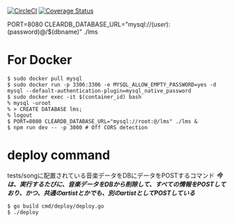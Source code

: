 [![CircleCI](https://circleci.com/gh/Basabi-lab/lms.svg?style=svg)](https://circleci.com/gh/Basabi-lab/lms)
[![Coverage Status](https://coveralls.io/repos/github/Basabi-lab/lms/badge.svg?branch=master)](https://coveralls.io/github/Basabi-lab/lms?branch=master)

PORT=8080 CLEARDB_DATABASE_URL="mysql://$(user):$(password)@/$(dbname)" ./lms

# For Docker
```
$ sudo docker pull mysql
$ sudo docker run -p 3306:3306 -e MYSQL_ALLOW_EMPTY_PASSWORD=yes -d mysql --default-authentication-plugin=mysql_native_password
$ sudo docker exec -it $(container_id) bash
% mysql -uroot
% > CREATE DATABASE lms;
% logout
$ PORT=8080 CLEARDB_DATABASE_URL="mysql://root:@/lms" ./lms &
$ npm run dev -- -p 3000 # Off CORS detection
```

# deploy command
tests/songに配置されている音楽データをDBにデータをPOSTするコマンド
***今は、実行するたびに、音楽データをDBから削除して、すべての情報をPOSTしており、かつ、共通のartistとかでも、別のartistとしてPOSTしている***

```
$ go build cmd/deploy/deploy.go
$ ./deploy
```
